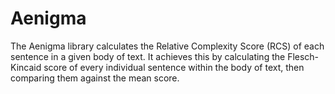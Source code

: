 # Aenigma

The Aenigma library calculates the Relative Complexity Score (RCS) of each sentence in a given body of text. It achieves this by calculating the Flesch-Kincaid score of every individual sentence within the body of text, then comparing them against the mean score.
